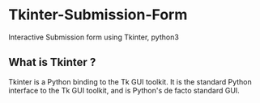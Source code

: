 # Tkinter-Submission-Form
Interactive Submission form using Tkinter, python3
## What is Tkinter ?
Tkinter is a Python binding to the Tk GUI toolkit. It is the standard Python interface to the Tk GUI toolkit, and is Python's de facto standard GUI. 
 
